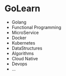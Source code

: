 # GoLearn
* Golang
* Functional Programming
* MicroService
* Docker
* Kubernetes
* DataStructures
* Algorithms
* Cloud Native
* Devops
* ...

